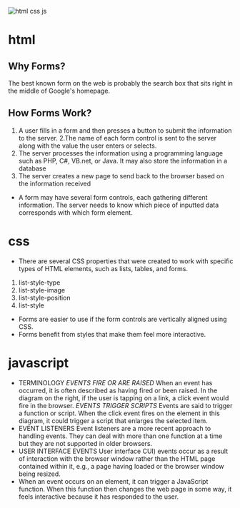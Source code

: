 ![html css js](https://miro.medium.com/max/3840/0*crN1sMRpNnApF9Pe.png)
# html
## Why Forms?
The best known form on the web is probably 
the search box that sits right in the middle of 
Google's homepage.
## How Forms Work?
1. A user fills in a form and then presses a button 
to submit the information to the server.
2.The name of each form 
control is sent to the 
server along with the 
value the user enters or 
selects.
3. The server processes 
the information using a 
programming language 
such as PHP, C#, VB.net, 
or Java. It may also store 
the information in a 
database
4. The server creates a new 
page to send back to the 
browser based on the 
information received
* A form may have several form controls, each 
gathering different information. The server 
needs to know which piece of inputted data 
corresponds with which form element.
# css
* There are several CSS properties that 
were created to work with specific types 
of HTML elements, such as lists, tables, 
and forms.
1. list-style-type
2. list-style-image
3. list-style-position
4. list-style
* Forms are easier to use if the form controls are 
vertically aligned using CSS.
* Forms benefit from styles that make them feel more 
interactive.
# javascript 

* TERMINOLOGY 
*EVENTS FIRE OR ARE RAISED*
When an event has occurred, it is often described as having fired or 
been raised. In the diagram on the right, if the user is tapping on a link, a 
click event would fire in the browser. 
*EVENTS TRIGGER SCRIPTS*
Events are said to trigger a function or script. When the click event 
fires on the element in this diagram, it could trigger a script that enlarges 
the selected item. 
* EVENT LISTENERS 
Event listeners are a more recent approach to handling events. 
They can deal with more than one function at a time 
but they are not supported in older browsers.
* USER INTERFACE EVENTS 
User interface CUI) events occur as a result of interaction with the 
browser window rather than the HTML page contained within it, 
e.g., a page having loaded or the browser window being resized. 
* When an event occurs on an element, it can trigger a 
JavaScript function. When this function then changes 
the web page in some way, it feels interactive because 
it has responded to the user. 
 
